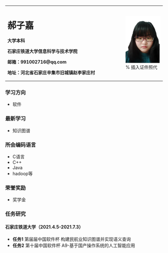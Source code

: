<table border="0">
  <tr>
    <td width="75%">
      <h1>郝子嘉</h1>
      <p><b>大学本科</b></p>
      <p><b>石家庄铁道大学信息科学与技术学院</b></p>
      <p><b>邮箱：991002716@qq.com</b></p>
      <p><b>地址：河北省石家庄辛集市旧城镇赵李家庄村</b></p>
    </td>
    <td width="25%">
      <img src="/haozijia.jpg" width="100%">      % 插入证件照代
    </td>
  </tr>
</table>


### 学习方向
- 软件

### 最新学习
- 知识图谱

### 所会编码语言
- C语言
- C++
- Java
- hadoop等

### 荣誉奖励
- 奖学金

### 任务研究
#### 石家庄铁道大学（2021.4.5-2021.7.3）
- **任务1**
第届届中国软件杯 构建民航业知识图谱并实现语义查询
- **任务2**
第十届中国软件杯 A9-基于国产操作系统的人工智能应用
